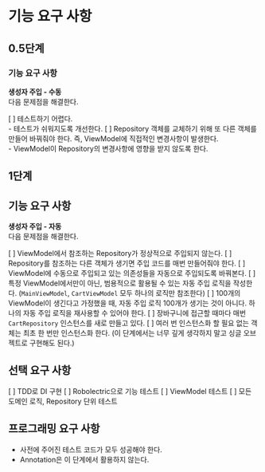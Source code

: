 # 기능 요구 사항

## 0.5단계

### 기능 요구 사항

**생성자 주입 - 수동**  
다음 문제점을 해결한다.  

[ ] 테스트하기 어렵다.   
    - 테스트가 쉬워지도록 개선한다.
[ ] Repository 객체를 교체하기 위해 또 다른 객체를 만들어 바꿔줘야 한다. 즉, ViewModel에 직접적인 변경사항이 발생한다.   
    - ViewModel이 Repository의 변경사항에 영향을 받지 않도록 한다.


## 1단계

## 기능 요구 사항

**생성자 주입 - 자동**  
다음 문제점을 해결한다.  

[ ] ViewModel에서 참조하는 Repository가 정상적으로 주입되지 않는다.
[ ] Repository를 참조하는 다른 객체가 생기면 주입 코드를 매번 만들어줘야 한다.
    [ ] ViewModel에 수동으로 주입되고 있는 의존성들을 자동으로 주입되도록 바꿔본다.
    [ ] 특정 ViewModel에서만이 아닌, 범용적으로 활용될 수 있는 자동 주입 로직을 작성한다. (`MainViewModel`, `CartViewModel` 모두 하나의 로직만 참조한다)
    [ ] 100개의 ViewModel이 생긴다고 가정했을 때, 자동 주입 로직 100개가 생기는 것이 아니다. 하나의 자동 주입 로직을 재사용할 수 있어야 한다.
[ ] 장바구니에 접근할 때마다 매번 `CartRepository` 인스턴스를 새로 만들고 있다.
    [ ] 여러 번 인스턴스화 할 필요 없는 객체는 최초 한 번만 인스턴스화 한다. (이 단계에서는 너무 깊게 생각하지 말고 싱글 오브젝트로 구현해도 된다.)

## 선택 요구 사항

[ ] TDD로 DI 구현
[ ] Robolectric으로 기능 테스트
[ ] ViewModel 테스트
[ ] 모든 도메인 로직, Repository 단위 테스트

## 프로그래밍 요구 사항

- 사전에 주어진 테스트 코드가 모두 성공해야 한다.
- Annotation은 이 단계에서 활용하지 않는다.
